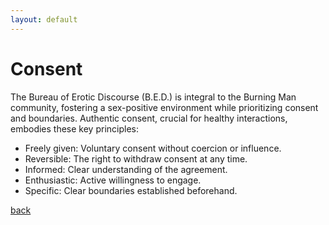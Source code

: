 ```yaml
---
layout: default
---
```


# Consent
The Bureau of Erotic Discourse (B.E.D.) is integral to the Burning Man community, fostering a sex-positive environment while prioritizing consent and boundaries. Authentic consent, crucial for healthy interactions, embodies these key principles:

* Freely given: Voluntary consent without coercion or influence.
* Reversible: The right to withdraw consent at any time.
* Informed: Clear understanding of the agreement.
* Enthusiastic: Active willingness to engage.
* Specific: Clear boundaries established beforehand.

[back](./../)
